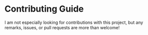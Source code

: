 # Contributing Guide

I am not especially looking for contributions with this project, but any remarks, issues,
or pull requests are more than welcome!
